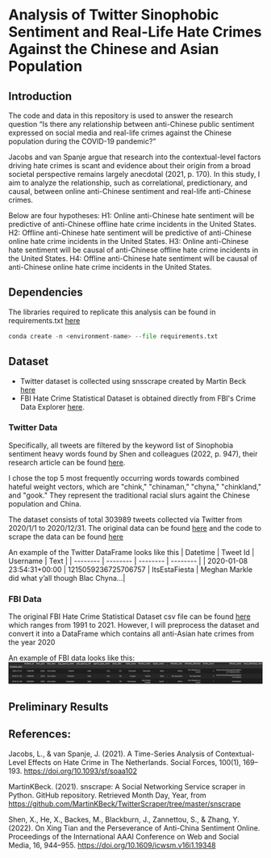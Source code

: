 # Analysis of Twitter Sinophobic Sentiment and Real-Life Hate Crimes Against the Chinese and Asian Population

## Introduction
The code and data in this repository is used to answer the research question “Is there any relationship between anti-Chinese public sentiment 
expressed on social media and real-life crimes against the Chinese population during the COVID-19 pandemic?”

Jacobs and van Spanje argue that research into the contextual-level factors driving hate crimes is scant and evidence about their origin from a broad societal perspective remains largely anecdotal (2021, p. 170). In this study, I aim to analyze the relationship, such as correlational, predictionary, and causal, between online anti-Chinese sentiment and real-life anti-Chinese crimes.

Below are four hypotheses: 
H1: Online anti-Chinese hate sentiment will be predictive of anti-Chinese offline hate crime incidents in the United States.
H2: Offline anti-Chinese hate sentiment will be predictive of anti-Chinese online hate crime incidents in the United States.
H3: Online anti-Chinese hate sentiment will be causal of anti-Chinese offline hate crime incidents in the United States.
H4: Offline anti-Chinese hate sentiment will be causal of anti-Chinese online hate crime incidents in the United States.


## Dependencies
The libraries required to replicate this analysis can be found in requirements.txt [here](https://github.com/macs30200-s23/replication-materials-yuzhouw313/blob/main/requirements.txt)

```python
conda create -n <environment-name> --file requirements.txt
```


## Dataset
- Twitter dataset is collected using snsscrape created by Martin Beck [here](https://github.com/MartinKBeck/TwitterScraper/tree/master/snscrape)
- FBI Hate Crime Statistical Dataset is obtained directly from FBI's Crime Data Explorer [here](https://cde.ucr.cjis.gov/LATEST/webapp/#/pages/explorer/crime/hate-crime).

### Twitter Data
Specifically, all tweets are filtered by the keyword list of Sinophobia sentiment heavy words found by Shen and colleagues (2022, p. 947), their research article can be found [here](https://ojs.aaai.org/index.php/ICWSM/article/view/19348).

I chose the top 5 most frequently occurring words towards combined hateful weight vectors, which are "chink," "chinaman," "chyna," "chinkland," and "gook." They represent the traditional racial slurs againt the Chinese population and China.

The dataset consists of total 303989 tweets collected via Twitter from 2020/1/1 to 2020/12/31. The original data can be found [here](https://github.com/macs30200-s23/replication-materials-yuzhouw313/tree/main/twitter%20data) and the code to scrape the data can be found [here](https://github.com/macs30200-s23/replication-materials-yuzhouw313/blob/main/scrape.ipynb)

An example of the Twitter DataFrame looks like this
| Datetime                   | Tweet Id             | Username       | Text                                             | 
| --------                   | --------             | --------       | --------                                         |
| 2020-01-08 23:54:31+00:00  | 1215059236725706757  | ItsEstaFiesta  | Meghan Markle did what y’all though Blac Chyna...| 



### FBI Data
The original FBI Hate Crime Statistical Dataset csv file can be found [here](https://github.com/macs30200-s23/replication-materials-yuzhouw313/blob/main/FBI_hatecrime/hate_crime.csv) which ranges from 1991 to 2021. However, I will preprocess the dataset and convert it into a DataFrame which contains all anti-Asian hate crimes from the year 2020

An example of FBI data looks like this: ![alt text](https://github.com/macs30200-s23/replication-materials-yuzhouw313/blob/main/Screenshot%202023-04-16%20at%2020.24.44.png)


## Preliminary Results



## References:
Jacobs, L., & van Spanje, J. (2021). A Time-Series Analysis of Contextual-Level Effects on Hate Crime in The Netherlands. Social Forces, 100(1), 169–193. https://doi.org/10.1093/sf/soaa102

MartinKBeck. (2021). snscrape: A Social Networking Service scraper in Python. GitHub repository. Retrieved Month Day, Year, from https://github.com/MartinKBeck/TwitterScraper/tree/master/snscrape

Shen, X., He, X., Backes, M., Blackburn, J., Zannettou, S., & Zhang, Y. (2022). On Xing Tian and the Perseverance of Anti-China Sentiment Online. Proceedings of the International AAAI Conference on Web and Social Media, 16, 944–955. https://doi.org/10.1609/icwsm.v16i1.19348
